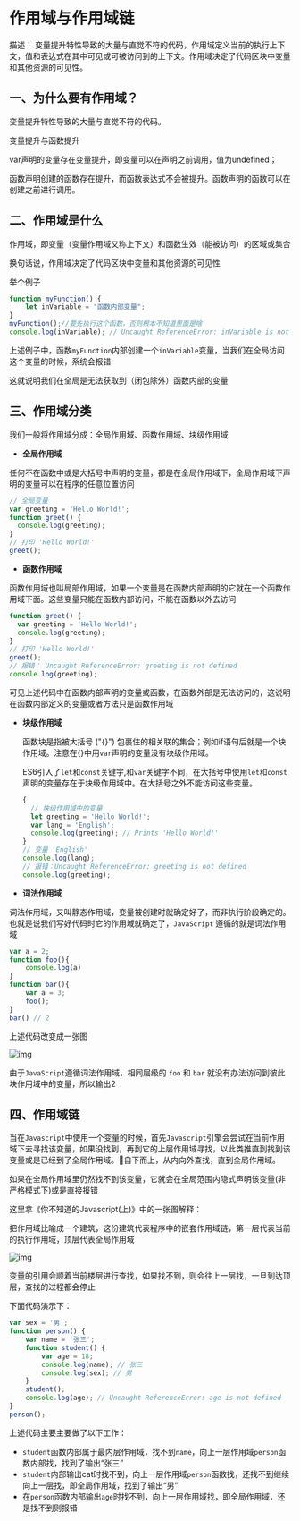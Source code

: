 # 作用域与作用域链
描述：
变量提升特性导致的大量与直觉不符的代码，作用域定义当前的执行上下文，值和表达式在其中可见或可被访问到的上下文。作用域决定了代码区块中变量和其他资源的可见性。

## 一、为什么要有作用域？

变量提升特性导致的大量与直觉不符的代码。

变量提升与函数提升

var声明的变量存在变量提升，即变量可以在声明之前调用，值为undefined；

函数声明创建的函数存在提升，而函数表达式不会被提升。函数声明的函数可以在创建之前进行调用。

## 二、作用域是什么

作用域，即变量（变量作用域又称上下文）和函数生效（能被访问）的区域或集合

换句话说，作用域决定了代码区块中变量和其他资源的可见性

举个例子

```js
function myFunction() {
    let inVariable = "函数内部变量";
}
myFunction();//要先执行这个函数，否则根本不知道里面是啥
console.log(inVariable); // Uncaught ReferenceError: inVariable is not defined
```

上述例子中，函数`myFunction`内部创建一个`inVariable`变量，当我们在全局访问这个变量的时候，系统会报错

这就说明我们在全局是无法获取到（闭包除外）函数内部的变量

## 三、作用域分类

我们一般将作用域分成：全局作用域、函数作用域、块级作用域

- **全局作用域**

任何不在函数中或是大括号中声明的变量，都是在全局作用域下，全局作用域下声明的变量可以在程序的任意位置访问

```js
// 全局变量
var greeting = 'Hello World!';
function greet() {
  console.log(greeting);
}
// 打印 'Hello World!'
greet();
```

- **函数作用域**

函数作用域也叫局部作用域，如果一个变量是在函数内部声明的它就在一个函数作用域下面。这些变量只能在函数内部访问，不能在函数以外去访问

```js
function greet() {
  var greeting = 'Hello World!';
  console.log(greeting);
}
// 打印 'Hello World!'
greet();
// 报错： Uncaught ReferenceError: greeting is not defined
console.log(greeting);
```

可见上述代码中在函数内部声明的变量或函数，在函数外部是无法访问的，这说明在函数内部定义的变量或者方法只是函数作用域

- **块级作用域**

  函数块是指被大括号 ("{}") 包裹住的相关联的集合；例如if语句后就是一个块作用域。注意在{}中用`var`声明的变量没有块级作用域。

  ES6引入了`let`和`const`关键字,和`var`关键字不同，在大括号中使用`let`和`const`声明的变量存在于块级作用域中。在大括号之外不能访问这些变量。

  ```js
  {
    // 块级作用域中的变量
    let greeting = 'Hello World!';
    var lang = 'English';
    console.log(greeting); // Prints 'Hello World!'
  }
  // 变量 'English'
  console.log(lang);
  // 报错：Uncaught ReferenceError: greeting is not defined
  console.log(greeting);
  ```

- **词法作用域**

词法作用域，又叫静态作用域，变量被创建时就确定好了，而非执行阶段确定的。也就是说我们写好代码时它的作用域就确定了，`JavaScript` 遵循的就是词法作用域

```js
var a = 2;
function foo(){
    console.log(a)
}
function bar(){
    var a = 3;
    foo();
}
bar() // 2
```

上述代码改变成一张图

![img](../../../%E9%A1%B9%E7%9B%AE/Serverless%E4%B8%AA%E4%BA%BA%E5%8D%9A%E5%AE%A2/blogImg/29fab3d0-718f-11eb-85f6-6fac77c0c9b3.png)

由于`JavaScript`遵循词法作用域，相同层级的 `foo` 和 `bar` 就没有办法访问到彼此块作用域中的变量，所以输出2

## 四、作用域链

当在`Javascript`中使用一个变量的时候，首先`Javascript`引擎会尝试在当前作用域下去寻找该变量，如果没找到，再到它的上层作用域寻找，以此类推直到找到该变量或是已经到了全局作用域。🦈自下而上，从内向外查找，直到全局作用域。

如果在全局作用域里仍然找不到该变量，它就会在全局范围内隐式声明该变量(非严格模式下)或是直接报错

这里拿《你不知道的Javascript(上)》中的一张图解释：

把作用域比喻成一个建筑，这份建筑代表程序中的嵌套作用域链，第一层代表当前的执行作用域，顶层代表全局作用域

![img](../../../%E9%A1%B9%E7%9B%AE/Serverless%E4%B8%AA%E4%BA%BA%E5%8D%9A%E5%AE%A2/blogImg/33f9c100-718f-11eb-85f6-6fac77c0c9b3.png)

变量的引用会顺着当前楼层进行查找，如果找不到，则会往上一层找，一旦到达顶层，查找的过程都会停止

下面代码演示下：

```js
var sex = '男';
function person() {
    var name = '张三';
    function student() {
        var age = 18;
        console.log(name); // 张三
        console.log(sex); // 男 
    }
    student();
    console.log(age); // Uncaught ReferenceError: age is not defined
}
person();
```

上述代码主要主要做了以下工作：

- `student`函数内部属于最内层作用域，找不到`name`，向上一层作用域`person`函数内部找，找到了输出“张三”
- `student`内部输出cat时找不到，向上一层作用域`person`函数找，还找不到继续向上一层找，即全局作用域，找到了输出“男”
- 在`person`函数内部输出`age`时找不到，向上一层作用域找，即全局作用域，还是找不到则报错